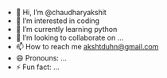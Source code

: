 - 👋 Hi, I’m @chaudharyakshit
- 👀 I’m interested in coding
- 🌱 I’m currently learning python
- 💞️ I’m looking to collaborate on ...
- 📫 How to reach me akshtduhn@gmail.com
- 😄 Pronouns: ...
- ⚡ Fun fact: ...

<!---
chaudharyakshit/chaudharyakshit is a ✨ special ✨ repository because its `README.md` (this file) appears on your GitHub profile.
You can click the Preview link to take a look at your changes.
--->
